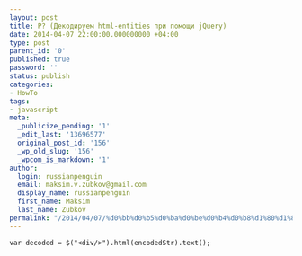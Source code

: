 ```yaml
---
layout: post
title: Р? (Декодируем html-entities при помощи jQuery)
date: 2014-04-07 22:00:00.000000000 +04:00
type: post
parent_id: '0'
published: true
password: ''
status: publish
categories:
- HowTo
tags:
- javascript
meta:
  _publicize_pending: '1'
  _edit_last: '13696577'
  original_post_id: '156'
  _wp_old_slug: '156'
  _wpcom_is_markdown: '1'
author:
  login: russianpenguin
  email: maksim.v.zubkov@gmail.com
  display_name: russianpenguin
  first_name: Maksim
  last_name: Zubkov
permalink: "/2014/04/07/%d0%bb%d0%b5%d0%ba%d0%be%d0%b4%d0%b8%d1%80%d1%83%d0%b5%d0%bc-htm-entities/"
---
```

```javascript; gutter: true; first-line: 1; highlight: []
var decoded = $("<div/>").html(encodedStr).text();
```
